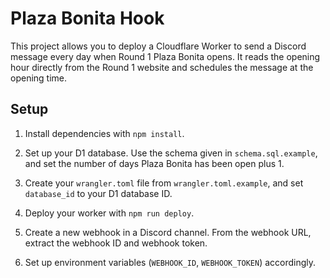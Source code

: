 # Plaza Bonita Hook
This project allows you to deploy a Cloudflare Worker to send a Discord message every day when Round 1 Plaza Bonita opens. It reads the opening hour directly from the Round 1 website and schedules the message at the opening time.

## Setup
1. Install dependencies with `npm install`.


2. Set up your D1 database. Use the schema given in `schema.sql.example`, and set the number of days Plaza Bonita has been open plus 1.


3. Create your `wrangler.toml` file from `wrangler.toml.example`, and set `database_id` to your D1 database ID.


5. Deploy your worker with `npm run deploy`.


6. Create a new webhook in a Discord channel. From the webhook URL, extract the webhook ID and webhook token.


7. Set up environment variables (`WEBHOOK_ID`, `WEBHOOK_TOKEN`) accordingly.
